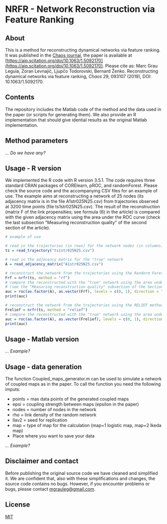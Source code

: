 # NRFR - Network Reconstruction via Feature Ranking


## About

This is a method for reconstructing dynamical networks via feature ranking. It was published in the [Chaos journal](https://aip.scitation.org/journal/cha), the paper is available at [https://aip.scitation.org/doi/10.1063/1.5092170](https://aip.scitation.org/doi/10.1063/1.5092170). Please cite as: Marc Grau Leguia, Zoran Levnajić, Ljupčo Todorovski, Bernard Ženko. Reconstructing dynamical networks via feature ranking, _Chaos_ 29, 093107 (2019), DOI: 10.1063/1.5092170.


## Contents

The repository includes the Matlab code of the method and the data used in the paper (or scripts for generating them). We also provide an R implementation that should give idential results as the original Matlab implementation.


## Method parameters

*... Do we have any?*


## Usage - R version

We implemented the R code with R version 3.5.1. The code requires three standard CRAN packages of CORElearn, pROC, and randomForest. Please check the source code and the accompanying CSV files for an example of use. The example aims at reconstructing a network of 25 nodes (its adjacency matrix is in the file A1str025N25.csv) from trajectories observed at 3200 time points (file ts1str025N25.csv). The result of the reconstruction (matrix F of the link propensities; see formula (6) in the article) is compared with the given adjacency matrix using the area under the ROC curve (check the last subsection "Measuring reconstruction quality" of the second section of the article).

```r
# example of use

# read in the trajectories (in rows) for the network nodes (in columns)
ts = read_trajectory("ts1str025N25.csv")

# read in the adjecency matrix for the "true" network 
A = read_adjacency_matrix("A1str025N25.csv")

# reconstruct the network from the trajectories using the Randorm Forest method
Frf = nrfr(ts, method = "rf")
# compare the reconstructed with the "true" network using the area under the ROC curve
# (see the "Measuring reconstruction quality" subsection of the Section 2 of the article)
auc = roc(as.factor(A), as.vector(Frf), levels = c(0, 1), direction = "<")$auc
print(auc)

# reconstruct the network from the trajectories using the RELIEF method
Frelief = nrfr(ts, method = "relief")
# compare the reconstructed with the "true" network using the area under the ROC curve
auc = roc(as.factor(A), as.vector(Frelief), levels = c(0, 1), direction = "<")$auc
print(auc)
```


## Usage - Matlab version

*... Example?*


## Usage - data generation

The function Coupled_maps_generator.m can be used to simulate a network of coupled maps as in the paper. To call the function you need the following imputs:

 - points = max data points of the generated coupled maps
 - epsi = coupling strength between maps (epsilon in the paper)
 - nodes = number of nodes in the network
 - rho = link density of the random network
 - llav2 = seed for replication
 - map = type of map for the calculation (map=1 logistic map, map=2 Ikeda map)
 - Place where you want to save your data

 *... Example?*


## Disclaimer and contact

Before publishing the original source code we have cleaned and simplified it. We are confident that, also with these simplifications and changes, the source code contains no bugs. However, if you encounter problems or bugs, please contact mgrauleg@gmail.com.


## License

[MIT](LICENSE)
